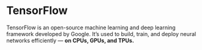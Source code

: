 # TensorFlow

TensorFlow is an open-source machine learning and deep learning framework developed by Google.
It’s used to build, train, and deploy neural networks efficiently — **on CPUs, GPUs, and TPUs.**
